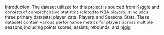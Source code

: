 Introduction: The dataset utilized for this project is sourced from Kaggle and consists of comprehensive statistics related to NBA players. It includes three primary datasets: player_data, Players, and Seasons_Stats. These datasets contain various performance metrics for players across multiple seasons, including points scored, assists, rebounds, and njgjg
